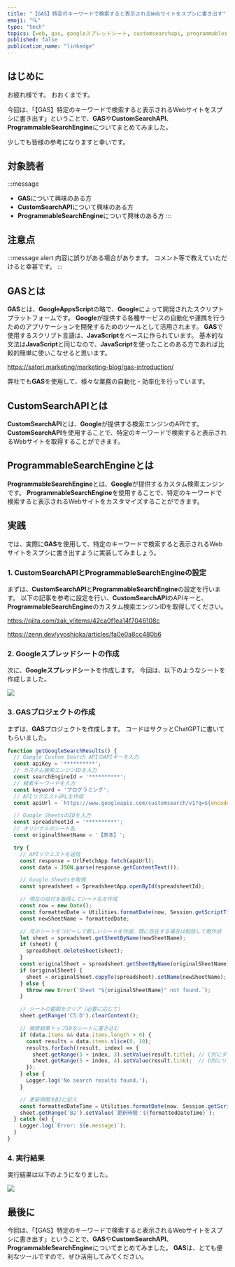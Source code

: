 ```yaml
---
title: "【GAS】特定のキーワードで検索すると表示されるWebサイトをスプシに書き出す"
emoji: "🔍"
type: "tech"
topics: [web, gas, googleスプレッドシート, customsearchapi, programmablesearchengine]
published: false
publication_name: "linkedge"
---
```


## はじめに

お疲れ様です。
おおくまです。

今回は、「【GAS】特定のキーワードで検索すると表示されるWebサイトをスプシに書き出す」ということで、**GAS**や**CustomSearchAPI**、**ProgrammableSearchEngine**についてまとめてみました。

少しでも皆様の参考になりますと幸いです。

## 対象読者

:::message
- **GAS**について興味のある方
- **CustomSearchAPI**について興味のある方
- **ProgrammableSearchEngine**について興味のある方
:::

## 注意点

:::message alert
内容に誤りがある場合があります。
コメント等で教えていただけると幸甚です。
:::

## GASとは
**GAS**とは、**GoogleAppsScript**の略で、**Google**によって開発されたスクリプトプラットフォームです。
**Google**が提供する各種サービスの自動化や連携を行うためのアプリケーションを開発するためのツールとして活用されます。
**GAS**で使用するスクリプト言語は、**JavaScript**をベースに作られています。
基本的な文法は**JavaScript**と同じなので、**JavaScript**を使ったことのある方であれば比較的簡単に使いこなせると思います。

https://satori.marketing/marketing-blog/gas-introduction/

弊社でも**GAS**を使用して、様々な業務の自動化・効率化を行っています。

## CustomSearchAPIとは
**CustomSearchAPI**とは、**Google**が提供する検索エンジンのAPIです。
**CustomSearchAPI**を使用することで、特定のキーワードで検索すると表示されるWebサイトを取得することができます。

## ProgrammableSearchEngineとは
**ProgrammableSearchEngine**とは、**Google**が提供するカスタム検索エンジンです。
**ProgrammableSearchEngine**を使用することで、特定のキーワードで検索すると表示されるWebサイトをカスタマイズすることができます。

## 実践
では、実際に**GAS**を使用して、特定のキーワードで検索すると表示されるWebサイトをスプシに書き出すように実装してみましょう。

### 1. **CustomSearchAPI**と**ProgrammableSearchEngine**の設定
まずは、**CustomSearchAPI**と**ProgrammableSearchEngine**の設定を行います。
以下の記事を参考に設定を行い、**CustomSearchAPI**のAPIキーと、**ProgrammableSearchEngine**のカスタム検索エンジンIDを取得してください。

https://qiita.com/zak_y/items/42ca0f1ea14f7046108c

https://zenn.dev/yyoshioka/articles/fa0e0a8cc480b6

### 2. **Googleスプレッドシート**の作成
次に、**Googleスプレッドシート**を作成します。
今回は、以下のようなシートを作成しました。

![](https://storage.googleapis.com/zenn-user-upload/3d9b24d2c15b-20240530.png)

### 3. **GAS**プロジェクトの作成
まずは、**GAS**プロジェクトを作成します。
コードはサクッとChatGPTに書いてもらいました。

```javascript
function getGoogleSearchResults() {
  // Google Custom Search APIのAPIキーを入力
  const apiKey = '**********';
  // カスタム検索エンジンIDを入力
  const searchEngineId = '**********';
  // 検索キーワードを入力
  const keyword = 'プログラミング';
  // APIリクエストURLを作成
  const apiUrl = `https://www.googleapis.com/customsearch/v1?q=${encodeURIComponent(keyword)}&cx=${searchEngineId}&key=${apiKey}`;

  // Google SheetsのIDを入力
  const spreadsheetId = '**********';
  // オリジナルのシート名
  const originalSheetName = '【原本】';

  try {
    // APIリクエストを送信
    const response = UrlFetchApp.fetch(apiUrl);
    const data = JSON.parse(response.getContentText());

    // Google Sheetsを取得
    const spreadsheet = SpreadsheetApp.openById(spreadsheetId);

    // 現在の日付を取得してシート名を作成
    const now = new Date();
    const formattedDate = Utilities.formatDate(now, Session.getScriptTimeZone(), 'yyyy/MM/dd');
    const newSheetName = formattedDate;

    // 元のシートをコピーして新しいシートを作成、既に存在する場合は削除して再作成
    let sheet = spreadsheet.getSheetByName(newSheetName);
    if (sheet) {
      spreadsheet.deleteSheet(sheet);
    }
    const originalSheet = spreadsheet.getSheetByName(originalSheetName);
    if (originalSheet) {
      sheet = originalSheet.copyTo(spreadsheet).setName(newSheetName);
    } else {
      throw new Error(`Sheet "${originalSheetName}" not found.`);
    }

    // シートの範囲をクリア（必要に応じて）
    sheet.getRange('C5:D').clearContent();

    // 検索結果トップ10をシートに書き込む
    if (data.items && data.items.length > 0) {
      const results = data.items.slice(0, 10);
      results.forEach((result, index) => {
        sheet.getRange(5 + index, 3).setValue(result.title); // C列にタイトル
        sheet.getRange(5 + index, 4).setValue(result.link);  // D列にリンク
      });
    } else {
      Logger.log('No search results found.');
    }

    // 更新時間をB2に記入
    const formattedDateTime = Utilities.formatDate(now, Session.getScriptTimeZone(), 'yyyy/MM/dd HH:mm:ss');
    sheet.getRange('B2').setValue(`更新時間：${formattedDateTime}`);
  } catch (e) {
    Logger.log(`Error: ${e.message}`);
  }
}
```

### 4. 実行結果
実行結果は以下のようになりました。

![](https://storage.googleapis.com/zenn-user-upload/4778a069ae2c-20240606.png)

## 最後に
今回は、「【GAS】特定のキーワードで検索すると表示されるWebサイトをスプシに書き出す」ということで、**GAS**や**CustomSearchAPI**、**ProgrammableSearchEngine**についてまとめてみました。
**GAS**は、とても便利なツールですので、ぜひ活用してみてください。
